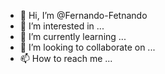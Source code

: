 - 👋 Hi, I’m @Fernando-Fetnando
- 👀 I’m interested in ...
- 🌱 I’m currently learning ...
- 💞️ I’m looking to collaborate on ...
- 📫 How to reach me ...

<!---
Fernando-Fetnando/Fernando-Fetnando is a ✨ special ✨ repository because its `README.md` (this file) appears on your GitHub profile.
You can click the Preview link to take a look at your changes.
--->
